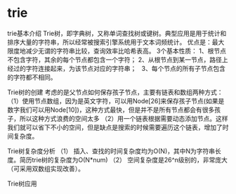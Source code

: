 # trie

trie基本介绍
Trie树，即字典树，又称单词查找树或键树。典型应用是用于统计和排序大量的字符串，所以经常被搜索引擎系统用于文本词频统计。
优点是：最大限度地减少无谓的字符串比较，查询效率比哈希表高。
3个基本性质：
    1、根节点不包含字符，其余的每个节点都包含一个字符；
    2、从根节点到某一节点，路径上经过的字符连接起来，为该节点对应的字符串；
    3、每个节点的所有子节点包含的字符都不相同。

Trie树的创建
考虑的是父节点如何保存孩子节点，主要有链表和数组两种方式：
（1）使用节点数组，因为是英文字符，可以用Node[26]来保存孩子节点(如果是数字我们可以用Node[10])，这种方式最快，但是并不是所有节点都会有很多孩子，所以这种方式浪费的空间太多
（2）用一个链表根据需要动态添加节点。这样我们就可以省下不小的空间，但是缺点是搜索的时候需要遍历这个链表，增加了时间复杂度。



Trie树复杂度分析
（1） 插入、查找的时间复杂度均为O(N)，其中N为字符串长度。简历trie树的复杂度为O(N*num)
（2） 空间复杂度是26^n级别的，非常庞大（可采用双数组实现改善）。
 
Trie树应用

